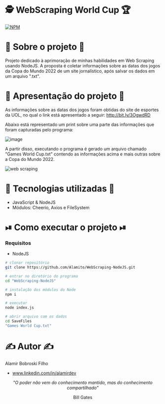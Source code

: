 # 🕵️ WebScraping World Cup 🏆
[![NPM](https://img.shields.io/github/license/Alamito/WebScraping-NodeJS)](https://github.com/Alamito/WebScraping-NodeJS/blob/main/LICENCE)

# 📜 Sobre o projeto 📜

Projeto dedicado à aprimoração de minhas habilidades em Web Scraping usando NodeJS. A proposta é coletar informações sobre as datas dos jogos da Copa do Mundo 2022 de um site jornalístico, após salvar os dados em um arquivo ".txt".

# 🎥 Apresentação do projeto 🎥

As informações sobre as datas dos jogos foram obtidas do site de esportes da UOL, no qual o link está apresentado a seguir: http://bit.ly/3OgwdRD

Abaixo está representado um print sobre uma parte das informações que foram capturadas pelo programa:

![image](https://user-images.githubusercontent.com/102616676/201494313-25837de0-1097-4b6d-a46e-f1c0cf3a0e72.png)

A partir disso, executando o programa é gerado um arquivo chamado "Games World Cup.txt" contendo as informações acima e mais outras sobre a Copa do Mundo 2022.

![web scraping](https://user-images.githubusercontent.com/102616676/201494978-9c7fcb83-71c8-47e3-bb24-0b6045364ab0.gif)

# 🧬 Tecnologias utilizadas 🧬

- JavaScript & NodeJS
- Módulos: Cheerio, Axios e FileSystem

# ⏯ Como executar o projeto ⏯

### Requisitos

- NodeJS

```bash
# clonar repositório
git clone https://github.com/Alamito/WebScraping-NodeJS.git

# entrar no diretório do programa
cd "WebScraping-NodeJS"

# instalação dos módulos do Node
npm i

# executar 
node index.js

# abrir arquivo com os dados
cd SaveFiles
"Games World Cup.txt"
```

# ✍️ Autor ✍️
Alamir Bobroski Filho 
- www.linkedin.com/in/alamirdev

<p align = "center"><em>"O poder não vem do conhecimento mantido, mas do conhecimento compartilhado"</em></p> <p align = "center">Bill Gates</p>
